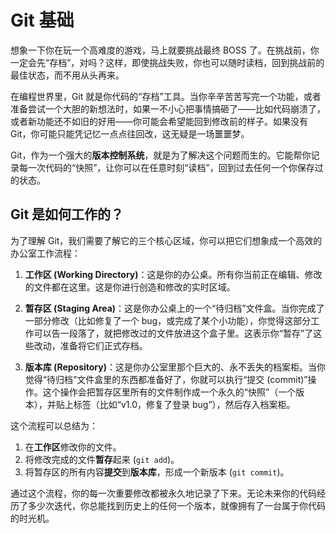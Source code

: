 # Git 基础

想象一下你在玩一个高难度的游戏，马上就要挑战最终 BOSS 了。在挑战前，你一定会先“存档”，对吗？这样，即使挑战失败，你也可以随时读档，回到挑战前的最佳状态，而不用从头再来。

在编程世界里，Git 就是你代码的“存档”工具。当你辛辛苦苦写完一个功能，或者准备尝试一个大胆的新想法时，如果一不小心把事情搞砸了——比如代码崩溃了，或者新功能还不如旧的好用——你可能会希望能回到修改前的样子。如果没有 Git，你可能只能凭记忆一点点往回改，这无疑是一场噩噩梦。

Git，作为一个强大的**版本控制系统**，就是为了解决这个问题而生的。它能帮你记录每一次代码的“快照”，让你可以在任意时刻“读档”，回到过去任何一个你保存过的状态。

## Git 是如何工作的？

为了理解 Git，我们需要了解它的三个核心区域，你可以把它们想象成一个高效的办公室工作流程：

1.  **工作区 (Working Directory)**：这是你的办公桌。所有你当前正在编辑、修改的文件都在这里。这是你进行创造和修改的实时区域。

2.  **暂存区 (Staging Area)**：这是你办公桌上的一个“待归档”文件盒。当你完成了一部分修改（比如修复了一个 bug，或完成了某个小功能），你觉得这部分工作可以告一段落了，就把修改过的文件放进这个盒子里。这表示你“暂存”了这些改动，准备将它们正式存档。

3.  **版本库 (Repository)**：这是你办公室里那个巨大的、永不丢失的档案柜。当你觉得“待归档”文件盒里的东西都准备好了，你就可以执行“提交 (commit)”操作。这个操作会把暂存区里所有的文件制作成一个永久的“快照”（一个版本），并贴上标签（比如“v1.0，修复了登录 bug”），然后存入档案柜。

这个流程可以总结为：

1.  在**工作区**修改你的文件。
2.  将修改完成的文件**暂存**起来 (`git add`)。
3.  将暂存区的所有内容**提交**到**版本库**，形成一个新版本 (`git commit`)。

通过这个流程，你的每一次重要修改都被永久地记录了下来。无论未来你的代码经历了多少次迭代，你总能找到历史上的任何一个版本，就像拥有了一台属于你代码的时光机。